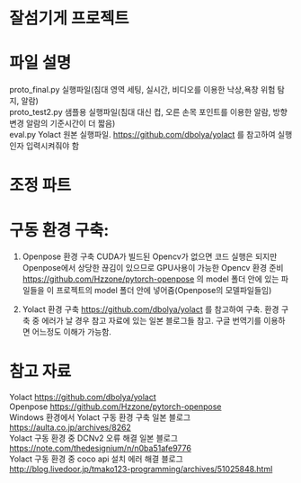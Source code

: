 # 잘섬기게 프로젝트   

# 파일 설명   
proto_final.py        실행파일(침대 영역 세팅, 실시간, 비디오를 이용한 낙상,욕창 위험 탐지, 알람)   
proto_test2.py        샘플용 실행파일(침대 대신 컵, 오른 손목 포인트를 이용한 알람, 방향변경 알람의 기준시간이 더 짧음)   
eval.py               Yolact 원본 실행파일. https://github.com/dbolya/yolact  를 참고하여 실행인자 입력시켜줘야 함   
# 조정 파트 



# 구동 환경 구축:   
1. Openpose 환경 구축
CUDA가 빌드된 Opencv가 없으면 코드 실행은 되지만 Openpose에서 상당한 끊김이 있으므로 GPU사용이 가능한 Opencv 환경 준비   
https://github.com/Hzzone/pytorch-openpose 의 model 폴더 안에 있는 파일들을 이 프로젝트의 model 폴더 안에 넣어줌(Openpose의 모델파일들임)

2. Yolact 환경 구축
https://github.com/dbolya/yolact 를 참고하여 구축.
환경 구축 중 에러가 날 경우 참고 자료에 있는 일본 블로그들 참고. 구글 번역기를 이용하면 어느정도 이해가 가능함.

# 참고 자료   
Yolact  https://github.com/dbolya/yolact   
Openpose  https://github.com/Hzzone/pytorch-openpose   
Windows 환경에서 Yolact 구동 환경 구축 일본 블로그  https://aulta.co.jp/archives/8262   
Yolact 구동 환경 중 DCNv2 오류 해결 일본 블로그  https://note.com/thedesignium/n/n0ba51afe9776   
Yolact 구동 환경 중 coco api 설치 에러 해결 블로그 http://blog.livedoor.jp/tmako123-programming/archives/51025848.html   
